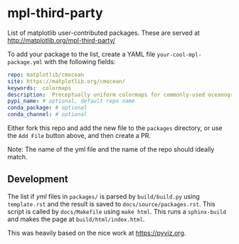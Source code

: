 # mpl-third-party

List of matplotlib user-contributed packages.  These are served at http://matplotlib.org/mpl-third-party/

To add your package to the list, create a YAML file `your-cool-mpl-package.yml` with the following fields:

```yml
repo: matplotlib/cmocean
site: https://matplotlib.org/cmocean/
keywords:  colormaps
description:  Preceptually uniform colormaps for commonly-used oceanographic variables
pypi_name: # optional, default repo name
conda_package: # optional
conda_channel: # optional
```
Either fork this repo and add the new file to the `packages` directory, or use the `Add File` button above, and then create a PR.

Note: The name of the yml file and the name of the repo should ideally match.

## Development

The list if *yml* files in `packages/` is parsed by `build/build.py` using `template.rst` and
the result is saved to `docs/source/packages.rst`.  This script is called by `docs/Makefile` 
using `make html`.  This runs a `sphinx-build` and makes the page at `build/html/index.html`.  

This was heavily based on the nice work at <https://pyviz.org>.  



